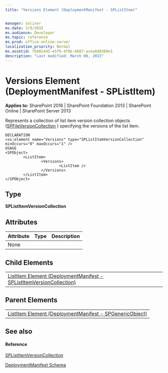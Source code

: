 ```yaml
---
title: "Versions Element (DeploymentManifest - SPListItem)"


manager: soliver
ms.date: 3/9/2015
ms.audience: Developer
ms.topic: reference
ms.prod: office-online-server
localization_priority: Normal
ms.assetid: fb081445-e5f9-4f0b-b087-acea040309e1
description: "Last modified: March 09, 2015"
---
```


# Versions Element (DeploymentManifest - SPListItem)

 
  
 **Applies to:** SharePoint 2016 | SharePoint Foundation 2013 | SharePoint Online | SharePoint Server 2013 
  
Represents a collection of list item version collection objects ([SPFileVersionCollection](https://msdn.microsoft.com/library/Microsoft.SharePoint.SPFileVersionCollection.aspx) ) specifying the versions of the list item. 
  
```
DECLARATION
<xs:element name="Versions" type="SPListItemVersionCollection" minOccurs="0" maxOccurs="1" />
USAGE
<SPObject>
        <ListItem>
                <Versions>
                        <ListItem />
                </Versions>
        </ListItem>
</SPObject>

```

## Type

 **SPListItemVersionCollection**
  
## Attributes

|**Attribute**|**Type**|**Description**|
|:-----|:-----|:-----|
|None  <br/> |||
   
## Child Elements

||
|:-----|
|[ListItem Element (DeploymentManifest - SPListItemVersionCollection)](listitem-element-deploymentmanifestsplistitemversioncollection.md)|
   
## Parent Elements

||
|:-----|
|[ListItem Element (DeploymentManifest - SPGenericObject)](listitem-element-deploymentmanifestspgenericobject.md)|
   
## See also

#### Reference

[SPListItemVersionCollection](https://msdn.microsoft.com/library/Microsoft.SharePoint.SPListItemVersionCollection.aspx)


[DeploymentManifest Schema](deploymentmanifest-schema.md)

